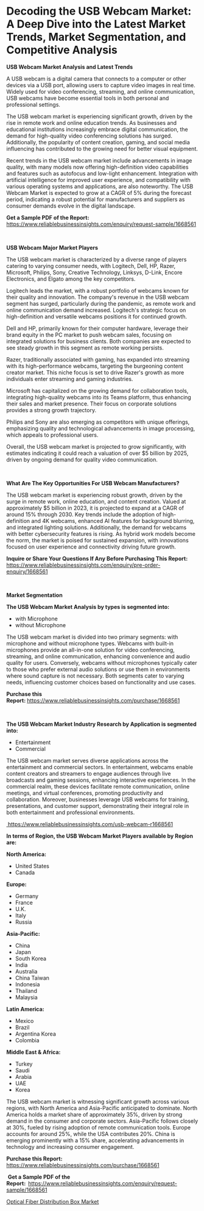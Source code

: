 <p><h1>Decoding the USB Webcam Market: A Deep Dive into the Latest Market Trends, Market Segmentation, and Competitive Analysis</h1></p><p><strong>USB Webcam Market Analysis and Latest Trends</strong></p>
<p><p>A USB webcam is a digital camera that connects to a computer or other devices via a USB port, allowing users to capture video images in real time. Widely used for video conferencing, streaming, and online communication, USB webcams have become essential tools in both personal and professional settings.</p><p>The USB webcam market is experiencing significant growth, driven by the rise in remote work and online education trends. As businesses and educational institutions increasingly embrace digital communication, the demand for high-quality video conferencing solutions has surged. Additionally, the popularity of content creation, gaming, and social media influencing has contributed to the growing need for better visual equipment.</p><p>Recent trends in the USB webcam market include advancements in image quality, with many models now offering high-definition video capabilities and features such as autofocus and low-light enhancement. Integration with artificial intelligence for improved user experience, and compatibility with various operating systems and applications, are also noteworthy. The USB Webcam Market is expected to grow at a CAGR of 5% during the forecast period, indicating a robust potential for manufacturers and suppliers as consumer demands evolve in the digital landscape.</p></p>
<p><strong>Get a Sample PDF of the Report:&nbsp;</strong> <a href="https://www.reliablebusinessinsights.com/enquiry/request-sample/1668561?utm_campaign=2220&utm_medium=2&utm_source=Github&utm_content=ia&utm_term=10022025&utm_id=usb-webcam">https://www.reliablebusinessinsights.com/enquiry/request-sample/1668561</a></p>
<p>&nbsp;</p>
<p><strong>USB Webcam Major Market Players</strong></p>
<p><p>The USB webcam market is characterized by a diverse range of players catering to varying consumer needs, with Logitech, Dell, HP, Razer, Microsoft, Philips, Sony, Creative Technology, Linksys, D-Link, Encore Electronics, and Elgato among the key competitors. </p><p>Logitech leads the market, with a robust portfolio of webcams known for their quality and innovation. The company's revenue in the USB webcam segment has surged, particularly during the pandemic, as remote work and online communication demand increased. Logitech's strategic focus on high-definition and versatile webcams positions it for continued growth.</p><p>Dell and HP, primarily known for their computer hardware, leverage their brand equity in the PC market to push webcam sales, focusing on integrated solutions for business clients. Both companies are expected to see steady growth in this segment as remote working persists.</p><p>Razer, traditionally associated with gaming, has expanded into streaming with its high-performance webcams, targeting the burgeoning content creator market. This niche focus is set to drive Razer's growth as more individuals enter streaming and gaming industries.</p><p>Microsoft has capitalized on the growing demand for collaboration tools, integrating high-quality webcams into its Teams platform, thus enhancing their sales and market presence. Their focus on corporate solutions provides a strong growth trajectory.</p><p>Philips and Sony are also emerging as competitors with unique offerings, emphasizing quality and technological advancements in image processing, which appeals to professional users. </p><p>Overall, the USB webcam market is projected to grow significantly, with estimates indicating it could reach a valuation of over $5 billion by 2025, driven by ongoing demand for quality video communication.</p></p>
<p>&nbsp;</p>
<p><strong>What Are The Key Opportunities For USB Webcam Manufacturers?</strong></p>
<p><p>The USB webcam market is experiencing robust growth, driven by the surge in remote work, online education, and content creation. Valued at approximately $5 billion in 2023, it is projected to expand at a CAGR of around 15% through 2030. Key trends include the adoption of high-definition and 4K webcams, enhanced AI features for background blurring, and integrated lighting solutions. Additionally, the demand for webcams with better cybersecurity features is rising. As hybrid work models become the norm, the market is poised for sustained expansion, with innovations focused on user experience and connectivity driving future growth.</p></p>
<p><strong>Inquire or Share Your Questions If Any Before Purchasing This Report:</strong> <a href="https://www.reliablebusinessinsights.com/enquiry/pre-order-enquiry/1668561?utm_campaign=2220&utm_medium=2&utm_source=Github&utm_content=ia&utm_term=10022025&utm_id=usb-webcam">https://www.reliablebusinessinsights.com/enquiry/pre-order-enquiry/1668561</a></p>
<p>&nbsp;</p>
<p><strong>Market Segmentation</strong></p>
<p><strong>The USB Webcam Market Analysis by types is segmented into:</strong></p>
<p><ul><li>with Microphone</li><li>without Microphone</li></ul></p>
<p><p>The USB webcam market is divided into two primary segments: with microphone and without microphone types. Webcams with built-in microphones provide an all-in-one solution for video conferencing, streaming, and online communication, enhancing convenience and audio quality for users. Conversely, webcams without microphones typically cater to those who prefer external audio solutions or use them in environments where sound capture is not necessary. Both segments cater to varying needs, influencing customer choices based on functionality and use cases.</p></p>
<p><strong>Purchase this Report:&nbsp;</strong><a href="https://www.reliablebusinessinsights.com/purchase/1668561?utm_campaign=2220&utm_medium=2&utm_source=Github&utm_content=ia&utm_term=10022025&utm_id=usb-webcam">https://www.reliablebusinessinsights.com/purchase/1668561</a></p>
<p>&nbsp;</p>
<p><strong>The USB Webcam Market Industry Research by Application is segmented into:</strong></p>
<p><ul><li>Entertainment</li><li>Commercial</li></ul></p>
<p><p>The USB webcam market serves diverse applications across the entertainment and commercial sectors. In entertainment, webcams enable content creators and streamers to engage audiences through live broadcasts and gaming sessions, enhancing interactive experiences. In the commercial realm, these devices facilitate remote communication, online meetings, and virtual conferences, promoting productivity and collaboration. Moreover, businesses leverage USB webcams for training, presentations, and customer support, demonstrating their integral role in both entertainment and professional environments.</p></p>
<p><a href="https://www.reliablebusinessinsights.com/usb-webcam-r1668561?utm_campaign=2220&utm_medium=2&utm_source=Github&utm_content=ia&utm_term=10022025&utm_id=usb-webcam">&nbsp;https://www.reliablebusinessinsights.com/usb-webcam-r1668561</a></p>
<p><strong>In terms of Region, the USB Webcam Market Players available by Region are:</strong></p>
<p>
    <p> <strong> North America: </strong>
        <ul>
            <li>United States</li>
            <li>Canada</li>
        </ul>
        </p> 
    <p> <strong> Europe: </strong>
        <ul>
            <li>Germany</li>
            <li>France</li>
            <li>U.K.</li>
            <li>Italy</li>
            <li>Russia</li>
        </ul>
        </p> 
    <p> <strong> Asia-Pacific: </strong>
        <ul>
            <li>China</li>
            <li>Japan</li>
            <li>South Korea</li>
            <li>India</li>
            <li>Australia</li>
            <li>China Taiwan</li>
            <li>Indonesia</li>
            <li>Thailand</li>
            <li>Malaysia</li>
        </ul>
        </p> 
    <p> <strong> Latin America: </strong>
        <ul>
            <li>Mexico</li>
            <li>Brazil</li>
            <li>Argentina Korea</li>
            <li>Colombia</li>
        </ul>
        </p> 
    <p> <strong> Middle East & Africa: </strong>
        <ul>
            <li>Turkey</li>
            <li>Saudi</li>
            <li>Arabia</li>
            <li>UAE</li>
            <li>Korea</li>
        </ul>
    </p>
    </p>
<p><p>The USB webcam market is witnessing significant growth across various regions, with North America and Asia-Pacific anticipated to dominate. North America holds a market share of approximately 35%, driven by strong demand in the consumer and corporate sectors. Asia-Pacific follows closely at 30%, fueled by rising adoption of remote communication tools. Europe accounts for around 25%, while the USA contributes 20%. China is emerging prominently with a 15% share, accelerating advancements in technology and increasing consumer engagement.</p></p>
<p><strong>Purchase this Report: </strong><a href="https://www.reliablebusinessinsights.com/purchase/1668561?utm_campaign=2220&utm_medium=2&utm_source=Github&utm_content=ia&utm_term=10022025&utm_id=usb-webcam">https://www.reliablebusinessinsights.com/purchase/1668561</a></p>
<p>&nbsp;<strong>Get a Sample PDF of the Report:&nbsp;&nbsp;</strong><a href="https://www.reliablebusinessinsights.com/enquiry/request-sample/1668561?utm_campaign=2220&utm_medium=2&utm_source=Github&utm_content=ia&utm_term=10022025&utm_id=usb-webcam">https://www.reliablebusinessinsights.com/enquiry/request-sample/1668561</a></p>
<p><strong></strong></p>
<p><p><a href="https://github.com/jerhoskinson197676/Market-Research-Report-List-1/blob/main/optical-fiber-distribution-box-market.md?utm_campaign=2220&utm_medium=2&utm_source=Github&utm_content=ia&utm_term=10022025&utm_id=usb-webcam">Optical Fiber Distribution Box Market</a></p></p>